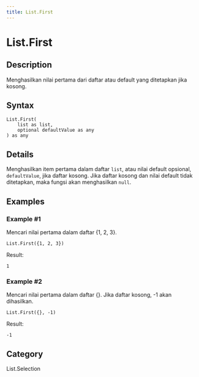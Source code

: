 ```yaml
---
title: List.First
---
```


# List.First


## Description

Menghasilkan nilai pertama dari daftar atau default yang ditetapkan jika kosong.


## Syntax

```powerquery
List.First(
    list as list,
    optional defaultValue as any
) as any
```


## Details

Menghasilkan item pertama dalam daftar <code>list</code>, atau nilai default opsional, <code>defaultValue</code>, jika daftar kosong.    Jika daftar kosong dan nilai default tidak ditetapkan, maka fungsi akan menghasilkan <code>null</code>.


## Examples

### Example #1 
Mencari nilai pertama dalam daftar \{1, 2, 3}.
```powerquery
List.First({1, 2, 3})
```

Result: 
```powerquery
1
```


### Example #2 
Mencari nilai pertama dalam daftar \{}. Jika daftar kosong, -1 akan dihasilkan.
```powerquery
List.First({}, -1)
```

Result: 
```powerquery
-1
```




## Category
List.Selection
